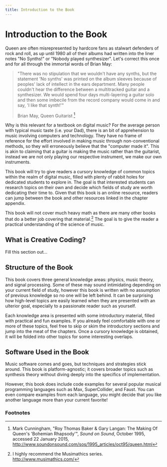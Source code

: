 ```yaml
---
title: Introduction to the Book
---
```


# Introduction to the Book

Queen are often misrepresented by hardcore fans as stalwart defenders of rock
and roll, as up until 1980 all of their albums had written into the liner notes
"No Synths!" or "Nobody played synthesizer". Let's correct this once and for
all through the immortal words of Brian May: 

> "There was no stipulation that we wouldn't have any synths, but the
> statement 'No synths' was printed on the album sleeves because of peoples'
> lack of intellect in the ears department. Many people couldn't hear the
> difference between a multitracked guitar and a synthesizer. We would spend
> four days multi-layering a guitar solo and then some imbecile from the
> record company would come in and say, 'I like that synth!'"
>
> Brian May, Queen Guitarist [^1]

Why is this relevant for a textbook on digital music? For the average person
with typical music taste (i.e. your Dad), there is an bit of apprehension to
music involving computers and technology. They have no frame of reference for
the effort involved in making music through non-conventional methods, so they
will erroneously believe that the "computer made it". This is akin to claiming
that a guitar is making the music rather than the guitarist, instead we are not
only playing our respective instrument, we make our own instruments.

This book will try to give readers a cursory knowledge of common topics within
the realm of digital music, filled with plenty of rabbit holes for dedicated
students to explore in. The goal is that interested students can research
topics on their own and decide which fields of study are worth dedicating their
time to.  Given that this book is an online resource, readers can jump between
the book and other resources linked in the chapter appendix.

This book will not cover much heavy math as there are many other books that do
a better job covering that material.[^2] The goal is to give the reader a
practical understanding of the science of music.

## What is Creative Coding?

Fill this section out...

## Structure of the Book

This book covers three general knowledge areas: physics, music theory, and signal
processing. Some of these may sound intimidating depending on your current field
of study, however this book is written with no assumption of previous knowledge
so no one will be left behind. It can be surprising how high-level topics are
easily learned when they are presented with an ulterior goal, especially to a
passionate reader such as yourself. 

Each knowledge area is presented with some introductory material, filled with
practical and fun examples. If you already feel comfortable with one or more of
these topics, feel free to skip or skim the introductory sections and jump into
the meat of the chapters. Once a cursory knowledge is obtained, it will be
folded into other topics for some interesting overlaps.

## Software Used in the Book

Music software comes and goes, but techniques and strategies stick around.
This book is platform-agnostic; it covers broader topics such as synthesis
theory without diving deeply into the specifics of implementation.

However, this book does include code examples for several popular musical
programming languages such as Max, SuperCollider, and Faust. You can even
compare examples from each language, you might decide that you like another
language more than your current favorite!

### Footnotes

[^1]: Mark Cunningham, "Roy Thomas Baker & Gary Langan: The Making Of Queen's 'Bohemian Rhapsody'", *Sound on Sound*, October 1995, accessed 22 January 2015, http://www.soundonsound.com/sos/1995_articles/oct95/queen.html
[^2]: I highly recommend the Musimathics series. http://www.musimathics.com/

